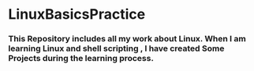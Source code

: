# LinuxBasicsPractice

### This Repository includes all my work about Linux. When I am learning Linux and shell scripting , I have created Some Projects during the learning process. 
